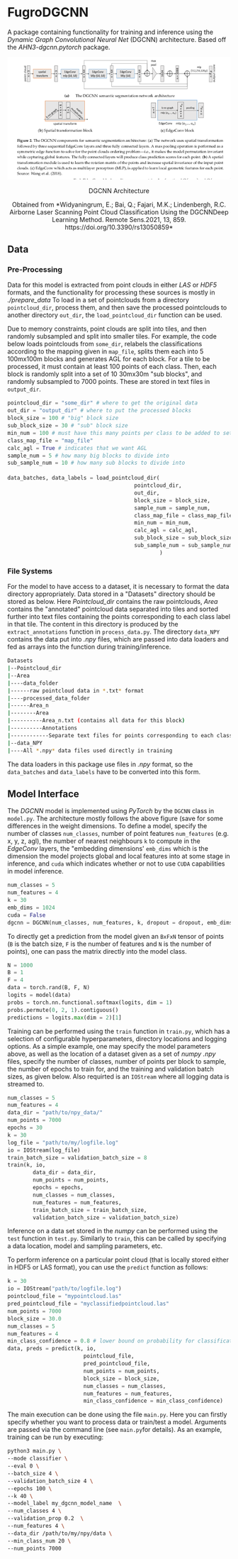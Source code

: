 # FugroDGCNN
A package containing functionality for training and inference using the *Dynamic Graph Convolutional Neural Net* (DGCNN) architecture.
Based off the *AHN3-dgcnn.pytorch* package. 

<p align="center">
    <img src="figures/DGCNNArchitecture.png"/>
</p>
<p align="center">
    DGCNN Architecture
</p>
<p align = "center">
    Obtained from *Widyaningrum, E.; Bai, Q.; Fajari, M.K.; Lindenbergh, R.C. Airborne Laser Scanning Point Cloud Classification Using the DGCNNDeep Learning Method. Remote Sens.2021, 13, 859. https://doi.org/10.3390/rs13050859*
</p>

## Data

### Pre-Processing
Data for this model is extracted from point clouds in either *LAS* or *HDF5* formats, and the functionality for processing these sources is mostly in *./prepare_data*
To load in a set of pointclouds from a directory `pointcloud_dir`, process them, and then save the processed pointclouds to another directory `out_dir`, the `load_pointcloud_dir` function can be used. 

Due to memory constraints, point clouds are split into tiles, and then randomly subsampled and split into smaller tiles. For example, the code below loads pointclouds from `some_dir`, relabels the classifications according to the mapping given in `map_file`, splits them each into 5 100mx100m blocks and generates AGL for each block. For a tile to be processed, it must contain at least 100 points of each class. Then, each block is randomly split into a set of 10 30mx30m "sub blocks", and randomly subsampled to 7000 points. These are stored in text files in `output_dir`.

```python
pointcloud_dir = "some_dir" # where to get the original data
out_dir = "output_dir" # where to put the processed blocks
block_size = 100 # "big" block size
sub_block_size = 30 # "sub" block size
min_num = 100 # must have this many points per class to be added to set
class_map_file = "map_file"
calc_agl = True # indicates that we want AGL
sample_num = 5 # how many big blocks to divide into
sub_sample_num = 10 # how many sub blocks to divide into

data_batches, data_labels = load_pointcloud_dir(
                                        pointcloud_dir,
                                        out_dir,
                                        block_size = block_size,
                                        sample_num = sample_num,
                                        class_map_file = class_map_file,
                                        min_num = min_num,
                                        calc_agl = calc_agl,
                                        sub_block_size = sub_block_size,
                                        sub_sample_num = sub_sample_num
                                                )
```

### File Systems
For the model to have access to a dataset, it is necessary to format the data directory appropriately. Data stored in a "Datasets" directory should be stored as below. Here *Pointcloud_dir* contains the raw pointclouds, *Area* contains the "annotated" pointcloud data separated into tiles and sorted further into text files containing the points corresponding to each class label in that tile. The content in this directory is produced by the `extract_annotations` function in `process_data.py`. The directory `data_NPY` contains the data put into *.npy* files, which are passed into data loaders and fed as arrays into the function during training/inference.

```bash
Datasets
|--Pointcloud_dir
|--Area
|----data_folder
|------raw pointcloud data in *.txt* format
|----processed_data_folder
|------Area_n
|--------Area
|----------Area_n.txt (contains all data for this block)
|----------Annotations
|------------Separate text files for points corresponding to each class in this block
|--data_NPY
|----All *.npy* data files used directly in training
```

The data loaders in this package use files in *.npy* format, so the `data_batches` and `data_labels` have to be converted into this form. 

## Model Interface
The *DGCNN* model is implemented using *PyTorch* by the `DGCNN` class in `model.py`. The architecture mostly follows the above figure (save for some differences in the weight dimensions. To define a model, specify the number of classes `num_classes`, number of point features `num_features` (e.g. x, y, z, agl), the number of nearest neighbours `k` to compute in the *EdgeConv* layers, the "embedding dimensions' `emb_dims` which is the dimension the model projects global and local features into at some stage in inference, and `cuda` which indicates whether or not to use `CUDA` capabilities in model inference. 
```python
num_classes = 5
num_features = 4
k = 30
emb_dims = 1024
cuda = False
dgcnn = DGCNN(num_classes, num_features, k, dropout = dropout, emb_dims = emb_dims, cuda = cuda)
```

To directly get a prediction from the model given an `BxFxN` tensor of points (`B` is the batch size, `F` is the number of features and `N` is the number of points), one can pass the matrix directly into the model class.

```python
N = 1000
B = 1
F = 4
data = torch.rand(B, F, N)
logits = model(data)
probs = torch.nn.functional.softmax(logits, dim = 1)
probs.permute(0, 2, 1).contiguous()
predictions = logits.max(dim = 2)[1]
```

Training can be performed using the `train` function in `train.py`, which has a selection of configurable hyperparameters, directory locations and logging options. 
As a simple example, one may specify the model parameters above, as well as the location of a dataset given as a set of *numpy* *.npy* files, specify the number of classes, number of points per block to sample, the number of epochs to train for, and the training and validation batch sizes, as given below. Also requirted is an `IOStream` where all logging data is streamed to.
```python
num_classes = 5
num_features = 4
data_dir = "path/to/npy_data/"
num_points = 7000
epochs = 30
k = 30
log_file = "path/to/my/logfile.log"
io = IOStream(log_file)
train_batch_size = validation_batch_size = 8
train(k, io, 
        data_dir = data_dir, 
        num_points = num_points, 
        epochs = epochs,
        num_classes = num_classes,
        num_features = num_features,
        train_batch_size = train_batch_size,
        validation_batch_size = validation_batch_size)
```

Inference on a data set stored in the *numpy* can be performed using the `test` function in `test.py`. Similarly to `train`, this can be called by specifying a data location, model and sampling parameters, etc.

To perform inference on a particular point cloud (that is locally stored either in HDF5 or LAS format), you can use the `predict` function as follows:

```python
k = 30
io = IOStream("path/to/logfile.log")
pointcloud_file = "mypointcloud.las"
pred_pointcloud_file = "myclassifiedpointcloud.las"
num_points = 7000
block_size = 30.0
num_classes = 5
num_features = 4
min_class_confidence = 0.8 # lower bound on probability for classifications- if below, leave unclassified
data, preds = predict(k, io, 
                        pointcloud_file, 
                        pred_pointcloud_file,
                        num_points = num_points,
                        block_size = block_size,
                        num_classes = num_classes,
                        num_features = num_features,
                        min_class_confidence = min_class_confidence)
```

The main execution can be done using the file `main.py`. Here you can firstly specify whether you want to process data or train/test a model. Arguments are passed via the command line (see `main.py`for details). As an example, training can be run by executing:

```bash
python3 main.py \
--mode classifier \
--eval 0 \
--batch_size 4 \
--validation_batch_size 4 \
--epochs 100 \
--k 40 \
--model_label my_dgcnn_model_name  \
--num_classes 4 \
--validation_prop 0.2  \
--num_features 4 \
--data_dir /path/to/my/npy/data \
--min_class_num 20 \
--num_points 7000
```